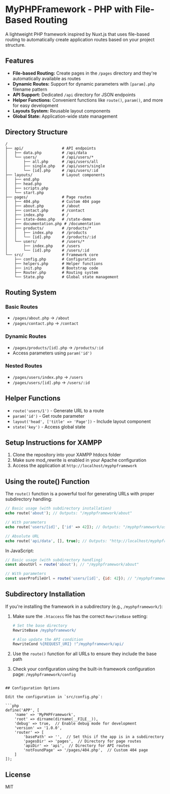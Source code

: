 # MyPHPFramework - PHP with File-Based Routing

A lightweight PHP framework inspired by Nuxt.js that uses file-based routing to automatically create application routes based on your project structure.

## Features

- **File-based Routing:** Create pages in the `/pages` directory and they're automatically available as routes
- **Dynamic Routes:** Support for dynamic parameters with `[param].php` filename pattern
- **API Support:** Dedicated `/api` directory for JSON endpoints
- **Helper Functions:** Convenient functions like `route()`, `param()`, and more for easy development
- **Layouts System:** Reusable layout components
- **Global State:** Application-wide state management

## Directory Structure

```
/
├── api/                 # API endpoints
│   ├── data.php         # /api/data
│   └── users/           # /api/users/*
│       ├── all.php      # /api/users/all
│       ├── single.php   # /api/users/single
│       └── [id].php     # /api/users/:id
├── layouts/             # Layout components
│   ├── end.php
│   ├── head.php
│   ├── scripts.php
│   └── start.php
├── pages/               # Page routes
│   ├── 404.php          # Custom 404 page
│   ├── about.php        # /about
│   ├── contact.php      # /contact
│   ├── index.php        # /
│   ├── state-demo.php   # /state-demo
│   ├── documentation.php # /documentation
│   ├── products/        # /products/*
│   │   ├── index.php    # /products
│   │   └── [id].php     # /products/:id
│   └── users/           # /users/*
│       ├── index.php    # /users
│       └── [id].php     # /users/:id
└── src/                 # Framework core
    ├── config.php       # Configuration
    ├── helpers.php      # Helper functions
    ├── init.php         # Bootstrap code
    ├── Router.php       # Routing system
    └── State.php        # Global state management
```

## Routing System

### Basic Routes

- `/pages/about.php` → `/about`
- `/pages/contact.php` → `/contact`

### Dynamic Routes

- `/pages/products/[id].php` → `/products/:id`
- Access parameters using `param('id')`

### Nested Routes

- `/pages/users/index.php` → `/users`
- `/pages/users/[id].php` → `/users/:id`

## Helper Functions

- `route('users/1')` - Generate URL to a route
- `param('id')` - Get route parameter
- `layout('head', ['title' => 'Page'])` - Include layout component
- `state('key')` - Access global state

## Setup Instructions for XAMPP

1. Clone the repository into your XAMPP htdocs folder
2. Make sure mod_rewrite is enabled in your Apache configuration
3. Access the application at `http://localhost/myphpframework`

## Using the route() Function

The `route()` function is a powerful tool for generating URLs with proper subdirectory handling:

```php
// Basic usage (with subdirectory installation)
echo route('about'); // Outputs: "/myphpframework/about"

// With parameters
echo route('users/[id]', ['id' => 42]); // Outputs: "/myphpframework/users/42"

// Absolute URL
echo route('api/data', [], true); // Outputs: "http://localhost/myphpframework/api/data"
```

In JavaScript:
```javascript
// Basic usage (with subdirectory handling)
const aboutUrl = route('about'); // "/myphpframework/about"

// With parameters
const userProfileUrl = route('users/[id]', {id: 42}); // "/myphpframework/users/42"
```

## Subdirectory Installation

If you're installing the framework in a subdirectory (e.g., `/myphpframework/`):

1. Make sure the `.htaccess` file has the correct `RewriteBase` setting:
   ```apache
   # Set the base directory
   RewriteBase /myphpframework/

   # Also update the API condition
   RewriteCond %{REQUEST_URI} !^/myphpframework/api/
   ```

2. Use the `route()` function for all URLs to ensure they include the base path

3. Check your configuration using the built-in framework configuration page: `/myphpframework/config`
```

## Configuration Options

Edit the configuration in `src/config.php`:

```php
define('APP', [
    'name' => 'MyPHPFramework',
    'root' => dirname(dirname(__FILE__)),
    'debug' => true,  // Enable debug mode for development
    'version' => '1.0.0',
    'router' => [
        'basePath' => '',  // Set this if the app is in a subdirectory
        'pagesDir' => 'pages',  // Directory for page routes
        'apiDir' => 'api',  // Directory for API routes
        'notFoundPage' => '/pages/404.php',  // Custom 404 page
    ]
]);
```

## License

MIT
